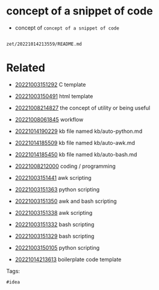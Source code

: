 # concept of a snippet of code

- concept of `concept of a snippet of code`

```
```

` zet/20221014213559/README.md `

# Related

- [20221003151292](/zet/20221003151292/README.md) C template

- [20221003150491](/zet/20221003150491/README.md) html template

- [20221008214827](/zet/20221008214827/README.md) the concept of utility or being useful

- [20221008061845](/zet/20221008061845/README.md) workflow

- [20221014190229](/zet/20221014190229/README.md) kb file named kb/auto-python.md

- [20221014185509](/zet/20221014185509/README.md) kb file named kb/auto-awk.md

- [20221014185450](/zet/20221014185450/README.md) kb file named kb/auto-bash.md

- [20221008212000](/zet/20221008212000/README.md) coding / programming

- [20221003151441](/zet/20221003151441/README.md) awk scripting

- [20221003151363](/zet/20221003151363/README.md) python scripting

- [20221003151350](/zet/20221003151350/README.md) awk and bash scripting

- [20221003151338](/zet/20221003151338/README.md) awk scripting

- [20221003151332](/zet/20221003151332/README.md) bash scripting

- [20221003151329](/zet/20221003151329/README.md) bash scripting

- [20221003150105](/zet/20221003150105/README.md) python scripting

- [20221014213613](/zet/20221014213613/README.md) boilerplate code template


Tags:

    #idea
